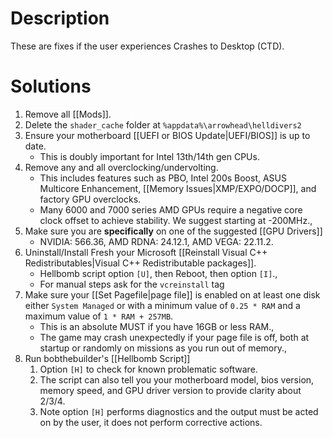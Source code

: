 # Description
These are fixes if the user experiences Crashes to Desktop (CTD).
# Solutions
1. Remove all [[Mods]].
2. Delete the `shader_cache` folder at `%appdata%\arrowhead\helldivers2`
3. Ensure your motherboard [[UEFI or BIOS Update|UEFI/BIOS]] is up to date.  
    - This is doubly important for Intel 13th/14th gen CPUs.   
4. Remove any and all overclocking/undervolting.  
    - This includes features such as PBO, Intel 200s Boost, ASUS Multicore Enhancement,  [[Memory Issues|XMP/EXPO/DOCP]], and factory GPU overclocks.
    - Many 6000 and 7000 series AMD GPUs require a negative core clock offset to achieve stability. We suggest starting at -200MHz.,
5. Make sure you are **specifically** on one of the suggested [[GPU Drivers]]
    - NVIDIA: 566.36, AMD RDNA: 24.12.1, AMD VEGA: 22.11.2.
6. Uninstall/Install Fresh your Microsoft [[Reinstall Visual C++ Redistributables|Visual C++ Redistributable packages]].
    - Hellbomb script option `[U]`, then Reboot, then option `[I]`.,
    - For manual steps ask for the `vcreinstall` tag
7. Make sure your [[Set Pagefile|page file]] is enabled on at least one disk either `System Managed` or with a minimum value of `0.25 * RAM` and a maximum value of `1 * RAM + 257MB`.
    - This is an absolute MUST if you have 16GB or less RAM.,
    - The game may crash unexpectedly if your page file is off, both at startup or randomly on missions as you run out of memory.,
8. Run bobthebuilder's [[Hellbomb Script]]
	1. Option `[H]` to check for known problematic software.
	2. The script can also tell you your motherboard model, bios version, memory speed, and GPU driver version to provide clarity about 2/3/4.
	3. Note option `[H]` performs diagnostics and the output must be acted on by the user, it does not perform corrective actions.